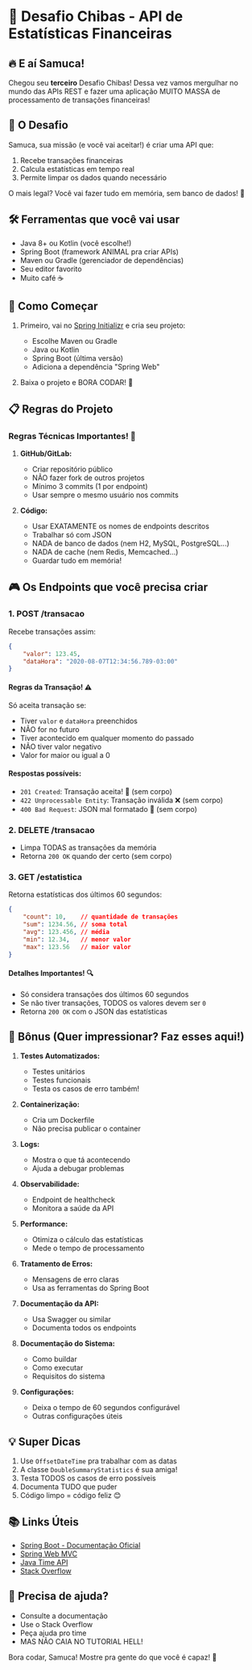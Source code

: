 # 🚀 Desafio Chibas - API de Estatísticas Financeiras

## 🔥 E aí Samuca!
Chegou seu **terceiro** Desafio Chibas! Dessa vez vamos mergulhar no mundo das APIs REST e fazer uma aplicação MUITO MASSA de processamento de transações financeiras! 

## 🎯 O Desafio

Samuca, sua missão (e você vai aceitar!) é criar uma API que:
1. Recebe transações financeiras
2. Calcula estatísticas em tempo real
3. Permite limpar os dados quando necessário

O mais legal? Você vai fazer tudo em memória, sem banco de dados! 🧠

## 🛠️ Ferramentas que você vai usar

- Java 8+ ou Kotlin (você escolhe!)
- Spring Boot (framework ANIMAL pra criar APIs)
- Maven ou Gradle (gerenciador de dependências)
- Seu editor favorito
- Muito café ☕

## 📝 Como Começar

1. Primeiro, vai no [Spring Initializr](https://start.spring.io/) e cria seu projeto:
   - Escolhe Maven ou Gradle
   - Java ou Kotlin
   - Spring Boot (última versão)
   - Adiciona a dependência "Spring Web"

2. Baixa o projeto e BORA CODAR! 🚀

## 📋 Regras do Projeto

### Regras Técnicas Importantes! 🔧

1. **GitHub/GitLab:**
   - Criar repositório público
   - NÃO fazer fork de outros projetos
   - Mínimo 3 commits (1 por endpoint)
   - Usar sempre o mesmo usuário nos commits

2. **Código:**
   - Usar EXATAMENTE os nomes de endpoints descritos
   - Trabalhar só com JSON
   - NADA de banco de dados (nem H2, MySQL, PostgreSQL...)
   - NADA de cache (nem Redis, Memcached...)
   - Guardar tudo em memória!

## 🎮 Os Endpoints que você precisa criar

### 1. POST /transacao
Recebe transações assim:
```json
{
    "valor": 123.45,
    "dataHora": "2020-08-07T12:34:56.789-03:00"
}
```

#### Regras da Transação! ⚠️
Só aceita transação se:
- Tiver `valor` e `dataHora` preenchidos
- NÃO for no futuro
- Tiver acontecido em qualquer momento do passado
- NÃO tiver valor negativo
- Valor for maior ou igual a 0

#### Respostas possíveis:
- `201 Created`: Transação aceita! 🎉 (sem corpo)
- `422 Unprocessable Entity`: Transação inválida ❌ (sem corpo)
- `400 Bad Request`: JSON mal formatado 🚫 (sem corpo)

### 2. DELETE /transacao
- Limpa TODAS as transações da memória
- Retorna `200 OK` quando der certo (sem corpo)

### 3. GET /estatistica
Retorna estatísticas dos últimos 60 segundos:
```json
{
    "count": 10,    // quantidade de transações
    "sum": 1234.56, // soma total
    "avg": 123.456, // média
    "min": 12.34,   // menor valor
    "max": 123.56   // maior valor
}
```

#### Detalhes Importantes! 🔍
- Só considera transações dos últimos 60 segundos
- Se não tiver transações, TODOS os valores devem ser `0`
- Retorna `200 OK` com o JSON das estatísticas

## 🌟 Bônus (Quer impressionar? Faz esses aqui!)

1. **Testes Automatizados:** 
   - Testes unitários
   - Testes funcionais
   - Testa os casos de erro também!

2. **Containerização:** 
   - Cria um Dockerfile
   - Não precisa publicar o container

3. **Logs:** 
   - Mostra o que tá acontecendo
   - Ajuda a debugar problemas

4. **Observabilidade:** 
   - Endpoint de healthcheck
   - Monitora a saúde da API

5. **Performance:** 
   - Otimiza o cálculo das estatísticas
   - Mede o tempo de processamento

6. **Tratamento de Erros:** 
   - Mensagens de erro claras
   - Usa as ferramentas do Spring Boot

7. **Documentação da API:** 
   - Usa Swagger ou similar
   - Documenta todos os endpoints

8. **Documentação do Sistema:** 
   - Como buildar
   - Como executar
   - Requisitos do sistema

9. **Configurações:** 
   - Deixa o tempo de 60 segundos configurável
   - Outras configurações úteis

## 💡 Super Dicas

1. Use `OffsetDateTime` pra trabalhar com as datas
2. A classe `DoubleSummaryStatistics` é sua amiga!
3. Testa TODOS os casos de erro possíveis
4. Documenta TUDO que puder
5. Código limpo = código feliz 😊

## 📚 Links Úteis

- [Spring Boot - Documentação Oficial](https://docs.spring.io/spring-boot/docs/current/reference/html/)
- [Spring Web MVC](https://docs.spring.io/spring-framework/docs/current/reference/html/web.html)
- [Java Time API](https://docs.oracle.com/javase/8/docs/api/java/time/package-summary.html)
- [Stack Overflow](https://stackoverflow.com/questions/tagged/spring-boot)

## 🤔 Precisa de ajuda?

- Consulte a documentação
- Use o Stack Overflow
- Peça ajuda pro time
- MAS NÃO CAIA NO TUTORIAL HELL!

Bora codar, Samuca! Mostre pra gente do que você é capaz! 💪